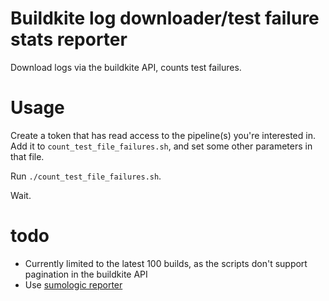 # Buildkite log downloader/test failure stats reporter

Download logs via the buildkite API, counts test failures.

# Usage
Create a token that has read access to the pipeline(s) you're interested in.
Add it to `count_test_file_failures.sh`, and set some other parameters in that
file.

Run `./count_test_file_failures.sh`.

Wait.

# todo
- Currently limited to the latest 100 builds, as the scripts don't support
  pagination in the buildkite API
- Use [sumologic reporter](https://webdriver.io/docs/sumologic-reporter/)
